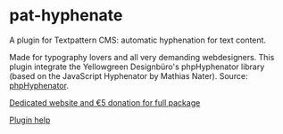 # pat-hyphenate
A plugin for Textpattern CMS: automatic hyphenation for text content.

Made for typography lovers and all very demanding webdesigners. This plugin integrate the Yellowgreen Designbüro's php­Hyphe­nator library (based on the Java­Script Hyphe­nator by Ma­thias Nater). Source: [phpHyphenator](http://phphyphenator.yellowgreen.de/).

[Dedicated website and €5 donation for full package](http://pat-hyphenate.cara-tm.com/ "Go")

[Plugin help](http://pat-hyphenate.cara-tm.com/help "Go")
